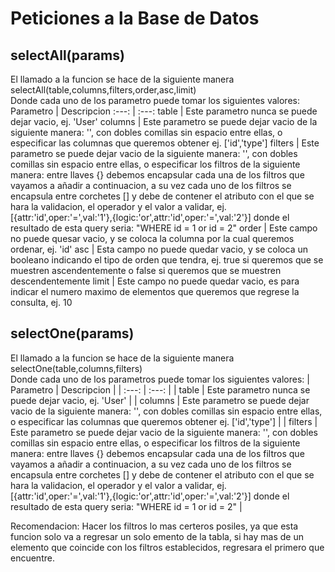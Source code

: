 # Peticiones a la Base de Datos
## selectAll(params)
El llamado a la funcion se hace de la siguiente manera selectAll(table,columns,filters,order,asc,limit)  
Donde cada uno de los parametro puede tomar los siguientes valores:  
Parametro | Descripcion
:---: | :---:
table | Este parametro nunca se puede dejar vacio, ej. 'User'
columns | Este parametro se puede dejar vacio de la siguiente manera: '', con dobles comillas sin espacio entre ellas, o especificar las columnas que queremos obtener ej. ['id','type']
filters | Este parametro se puede dejar vacio de la siguiente manera: '', con dobles comillas sin espacio entre ellas, o especificar los filtros de la siguiente manera: entre llaves {} debemos encapsular cada una de los filtros que vayamos a añadir a continuacion, a su vez cada uno de los filtros se encapsula entre corchetes [] y debe de contener el atributo con el que se hara la validacion, el operador y el valor a validar, ej. [{attr:'id',oper:'=',val:'1'},{logic:'or',attr:'id',oper:'=',val:'2'}] donde el resultado de esta query seria: "WHERE id = 1 or id = 2"
order | Este campo no puede quesar vacio, y se coloca la columna por la cual queremos ordenar, ej. 'id'
asc | Esta campo no puede quedar vacio, y se coloca un booleano indicando el tipo de orden que tendra, ej. true si queremos que se muestren ascendentemente o false si queremos que se muestren descendentemente limit | Este campo no puede quedar vacio, es para indicar el numero maximo de elementos que queremos que regrese la consulta, ej. 10

## selectOne(params)
El llamado a la funcion se hace de la siguiente manera selectOne(table,columns,filters)  
Donde cada uno de los parametros puede tomar los siguientes valores:
| Parametro | Descripcion |
| :---: | :---: |
| table | Este parametro nunca se puede dejar vacio, ej. 'User' |
| columns | Este parametro se puede dejar vacio de la siguiente manera: '', con dobles comillas sin espacio entre ellas, o especificar las columnas que queremos obtener ej. ['id','type'] |
| filters | Este parametro se puede dejar vacio de la siguiente manera: '', con dobles comillas sin espacio entre ellas, o especificar los filtros de la siguiente manera: entre llaves {} debemos encapsular cada una de los filtros que vayamos a añadir a continuacion, a su vez cada uno de los filtros se encapsula entre corchetes [] y debe de contener el atributo con el que se hara la validacion, el operador y el valor a validar, ej. [{attr:'id',oper:'=',val:'1'},{logic:'or',attr:'id',oper:'=',val:'2'}] donde el resultado de esta query seria: "WHERE id = 1 or id = 2" |

Recomendacion: Hacer los filtros lo mas certeros posiles, ya que esta funcion solo va a regresar un solo emento de la tabla, si hay mas de un elemento que coincide con los filtros establecidos, regresara el primero que encuentre.
